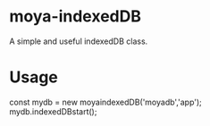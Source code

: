 # moya-indexedDB
A simple and useful indexedDB class.
# Usage
const mydb = new moyaindexedDB('moyadb','app');
mydb.indexedDBstart();

